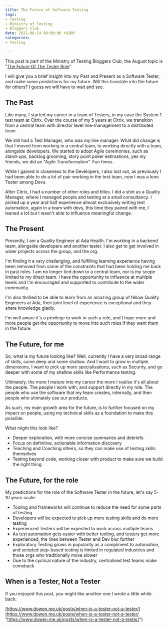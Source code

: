 ```yaml
---
title: The Future of Software Testing
tags:
- testing
- Ministry of Testing
- Bloggers Club
date: 2022-08-14 00:00:00 +0100
categories:
- Testing

---
```

This post is part of the Ministry of Testing Bloggers Club, the August topic is "[The Future Of The Tester Role](https://club.ministryoftesting.com/t/bloggers-club-august-2022-the-future-of-the-tester-role/61680?u=fullsnacktester)".

I will give you a brief insight into my Past and Present as a Software Tester, and make some predictions for my future. Will this translate into the future for others? I guess we will have to wait and see.

## The Past

Like many, I started my career in a team of Testers, in my case the System 1 test team at Citrix. Over the course of my 5 years at Citrix, we transition from a central team with director level line-management to a distributed team.

We still had a Test Manager, who was my line manager. What did change is that I moved from working in a central team, to working directly with a team, alongside developers. We started to adopt Agile ceremonies, such as stand-ups, backlog grooming, story point poker estimations, yes my friends, we did an "Agile Transformation". Fun times.

While I gained in closeness to the Developers, I also lost out, as previously I had been able to do a lot of pair working in the test team, now I was a lone Tester among Devs.

After Citrix, I had a number of other roles and titles. I did a stint as a Quality Manager, where I managed people and testing at a small consultancy. I picked up a year and half experience almost exclusively writing test automation, again in a team with devs, this time they paired with me, I leaned a lot but I wasn't able to influence meaningful change.

## The Present

Presently, I am a Quality Engineer at Ada Health. I'm working in a backend team, alongside developers and another tester. I also get to get involved in wider projects across the group, and the org.

I'm finding it a very challenging, and fulfilling learning experience having been removed from some of the constraints that had been holding me back in past roles. I am no longer tied down to a central team, nor is my scope limited to my direct team. I have the opportunity to influence at multiple levels and I'm encouraged and supported to contribute to the wider community.

I'm also thrilled to be able to learn from an amazing group of fellow Quality Engineers at Ada, their joint level of experience is exceptional and they share knowledge gladly.

I'm well aware it's a privilege to work in such a role, and I hope more and more people get the opportunity to move into such roles if they want them in the future.

## The Future, for me

So, what is my future looking like? Well, currently I have a very broad range of skills, some deep and some shallow. And I want to grow in multiple dimensions, I want to pick up more specialisations, such as Security, and go deeper with some of my shallow skills like Performance testing.

Ultimately, the more I mature into my career the more I realise it's all about the people. The people I work with, and support directly in my role. The people who use the software that my team creates, internally, and then people who ultimately use our products.

As such, my main growth area for the future, is to further focused on my impact on people, using my technical skills as a foundation to make this possible.

What might this look like?

* Deeper exploration, with more concise summaries and debriefs
* Focus on definitive, actionable information discovery
* Teaching and Coaching others, so they can make use of testing skills themselves
* Testing beyond code, working closer with product to make sure we build the right thing

## The Future, for the role

My predictions for the role of the Software Tester in the future, let's say 5-10 years scale:

* Tooling and frameworks will continue to reduce the need for some parts of testing
* Developers will be expected to pick up more testing skills and do more testing
* Experienced Testers will be expected to work across multiple teams
* As test automation gets easier with better tooling, and testers get more experienced, the lines between Tester and Dev blur further
* Exploratory Testing grows in popularity as a compliment to automation, and scripted step-based testing is limited in regulated industries and those orgs who traditionally move slower
* Due to the cyclical nature of the industry, centralised test teams make comeback

## When is a Tester, Not a Tester

If you enjoyed this post, you might like another one I wrote a little while back:

[https://www.dowen.me.uk/posts/when-is-a-tester-not-a-tester/](https://www.dowen.me.uk/posts/when-is-a-tester-not-a-tester/ "https://www.dowen.me.uk/posts/when-is-a-tester-not-a-tester/")